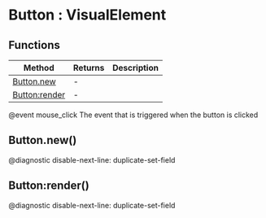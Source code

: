 # Button : VisualElement

## Functions

|Method|Returns|Description|
|---|---|---|
|[Button.new](#Button.new)|-|
|[Button:render](#Button:render)|-|

@event mouse_click The event that is triggered when the button is clicked
## Button.new()
@diagnostic disable-next-line: duplicate-set-field

## Button:render()
@diagnostic disable-next-line: duplicate-set-field

